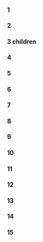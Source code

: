 #### 1
#### 2
#### 3 children
#### 4
#### 5
#### 6
#### 7
#### 8
#### 9
#### 10
#### 11
#### 12
#### 13
#### 14
#### 15